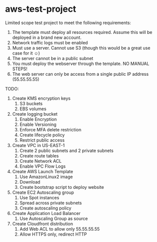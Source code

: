 # aws-test-project

Limited scope test project to meet the following requirements:

1. The template must deploy all resources required. Assume this will be deployed in a brand new account.
1. Network traffic logs must be enabled
1. Must use a server. Cannot use S3 (though this would be a great use case for it ☺)
1. The server cannot be in a public subnet
1. You must deploy the webserver through the template. NO MANUAL STEPS!
1. The web server can only be access from a single public IP address (55.55.55.55)

TODO:

1. Create KMS encryption keys
   1. S3 buckets
   1. EBS volumes
1. Create logging bucket
   1. Enable Encryption
   1. Enable Versioning
   1. Enforce MFA delete restriction
   1. Create lifecycle policy
   1. Restrict public access
1. Create VPC in US-EAST-1
   1. Create 2 public subnets and 2 private subnets
   1. Create route tables
   1. Create Network ACL
   1. Enable VPC Flow Logs
1. Create AWS Launch Template
   1. Use AmazonLinux2 image
   1. Download
   1. Create bootstrap script to deploy website
1. Create EC2 Autoscaling group
   1. Use Spot instances
   1. Spread across private subnets
   1. Create autoscaling policy
1. Create Application Load Balancer
   1. Use Autoscaling Group as source
1. Create Cloudfront distribution
   1. Add Web ACL to allow only 55.55.55.55
   1. Allow HTTPS only, redirect HTTP
